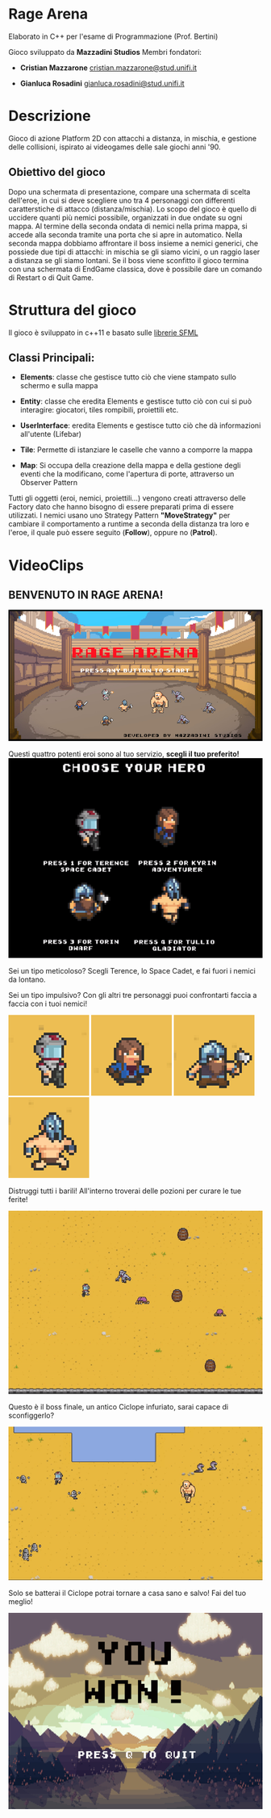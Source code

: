 # Rage Arena
Elaborato in C++ per l'esame di Programmazione (Prof. Bertini)

Gioco sviluppato da **Mazzadini Studios**
Membri fondatori: 
* **Cristian Mazzarone**  <cristian.mazzarone@stud.unifi.it>

* **Gianluca Rosadini** <gianluca.rosadini@stud.unifi.it>

# Descrizione
Gioco di azione Platform 2D con attacchi a distanza, in mischia, e gestione delle collisioni, ispirato ai videogames delle sale giochi anni '90.

## Obiettivo del gioco

Dopo una schermata di presentazione, compare una schermata di scelta dell'eroe, in cui si deve scegliere uno tra 4 personaggi con differenti caratterstiche di attacco (distanza/mischia). 
Lo scopo del gioco è quello di uccidere quanti più nemici possibile, organizzati in due ondate su ogni mappa. 
Al termine della seconda ondata di nemici nella prima mappa, si accede alla seconda tramite una porta che si apre in automatico.
Nella seconda mappa dobbiamo affrontare il boss insieme a nemici generici, che possiede due tipi di attacchi: in mischia se gli siamo vicini, o un raggio laser a distanza se gli siamo lontani.
Se il boss viene sconfitto il gioco termina con una schermata di EndGame classica, dove è possibile dare un comando di Restart o di Quit Game. 


# Struttura del gioco
Il gioco è sviluppato in c++11 e basato sulle [librerie SFML](www.sfml-dev.org)

## Classi Principali:

* **Elements**: classe che gestisce tutto ciò che viene stampato sullo schermo e sulla mappa

* **Entity**: classe che eredita Elements e gestisce tutto ciò con cui si può interagire: giocatori, tiles rompibili, proiettili etc.

* **UserInterface**: eredita Elements e gestisce tutto ciò che dà informazioni all'utente (Lifebar)

* **Tile**: Permette di istanziare le caselle che vanno a comporre la mappa 

* **Map**: Si occupa della creazione della mappa e della gestione degli eventi che la modificano, come l'apertura di porte, attraverso un Observer Pattern

Tutti gli oggetti (eroi, nemici, proiettili...) vengono creati attraverso delle Factory dato che hanno bisogno di essere preparati prima di essere utilizzati. 
I nemici usano uno Strategy Pattern **"MoveStrategy"** per cambiare il comportamento a runtime a seconda della distanza tra loro e l'eroe, il quale può essere seguito (**Follow**), oppure no (**Patrol**).

# VideoClips

## BENVENUTO IN RAGE ARENA!
![alt text](ReadmeContent/presentation.png)

Questi quattro potenti eroi sono al tuo servizio, **scegli il tuo preferito!**
![alt text](ReadmeContent/gifScelta.gif)

Sei un tipo meticoloso? Scegli Terence, lo Space Cadet, e fai fuori i nemici da lontano.

Sei un tipo impulsivo? Con gli altri tre personaggi puoi confrontarti faccia a faccia con i tuoi nemici!

![alt text](ReadmeContent/spaceCadet.gif)
![alt text](ReadmeContent/adventurer.gif)
![alt text](ReadmeContent/dwarf.gif)
![alt text](ReadmeContent/gladiator.gif)

Distruggi tutti i barili! All'interno troverai delle pozioni per curare le tue ferite!

![alt text](ReadmeContent/gif2.gif)

Questo è il boss finale, un antico Ciclope infuriato, sarai capace di sconfiggerlo?

![alt text](ReadmeContent/gif3.gif)

Solo se batterai il Ciclope potrai tornare a casa sano e salvo! Fai del tuo meglio!

![alt text](ReadmeContent/end.png)








